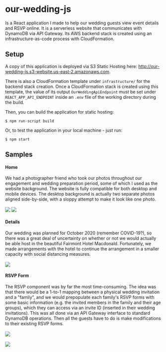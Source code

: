 # our-wedding-js

Is a React application I made to help our wedding guests view event details and RSVP online. It is a serverless website that communicates with DynamoDB via API Gateway. Its AWS backend stack is created using an infrastructure-as-code process with CloudFormation.

## Setup
A copy of this application is deployed via S3 Static Hosting here: http://our-wedding-js.s3-website.us-east-2.amazonaws.com.

There is also a CloudFormation template under `infrastructure/` for the backend stack creation.
Once a CloudFormation stack is created using this template, the value of its output `OurWeddingApiEndpoint` must be set under `REACT_APP_API_ENDPOINT` inside an `.env` file of the working directory during the build.

Then, you can build the application for static hosting:
```
$ npm run-script build
```

Or, to test the application in your local machine - just run:
```
$ npm start
```

## Samples
#### Home
We had a photographer friend who took our photos throughout our engagement and wedding preparation period, some of which I used as the website background. The website is fully compatible for both desktop and mobile devices. The desktop background is actually two separate photos aligned side-by-side, with a sloppy attempt to make it look like one photo.<br/><br/>
<img src="readme/home.PNG"/>
<img src="readme/home-m.PNG"/>

#### Details
Our wedding was planned for October 2020 (remember COVID-19?), so there was a great deal of uncertainty on whether or not we would actually be able host in the beautiful Fairmont Hotel Macdonald. Fortunately, we made arrangements with the hotel to continue the arrangement in a smaller capacity with social distancing measures.<br/><br/>
<img src="readme/details.PNG"/>

#### RSVP Form
The RSVP component was by far the most time-consuming. The idea was that there would be a 1-to-1 mapping between a physical wedding invitation and a "family", and we would prepopulate each family's RSVP forms with some basic information (e.g. the invited members in the family and their age groups), which they can access via an invite ID (inserted in their wedding invitations). This was all done via an API Gateway interface to standard DynamoDB operations. Then all the guests have to do is make modifications to their existing RSVP forms.<br/><br/>
<img src="readme/rsvp-1.PNG"/>
<br/><br/>
<img src="readme/rsvp-2.PNG"/>
